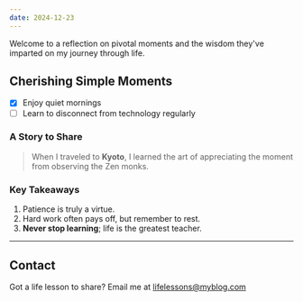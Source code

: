 ```yaml
---
date: 2024-12-23
---
```


Welcome to a reflection on pivotal moments and the wisdom they've imparted on my journey through life.

## Cherishing Simple Moments

- [x] Enjoy quiet mornings
- [ ] Learn to disconnect from technology regularly

### A Story to Share

> When I traveled to **Kyoto**, I learned the art of appreciating the moment from observing the Zen monks.

### Key Takeaways

1. Patience is truly a virtue.
2. Hard work often pays off, but remember to rest.
3. **Never stop learning**; life is the greatest teacher.

---

## Contact

Got a life lesson to share? Email me at [lifelessons@myblog.com](mailto:lifelessons@myblog.com)
